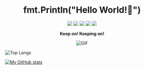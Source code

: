 <h1 align="center">fmt.Println("Hello World!👋")</h1>

<div align="center">
  <img src="https://img.shields.io/badge/-Go-00ADD8?style=flat-square&logo=go&logoColor=ffffff"/>
  <img src="https://img.shields.io/badge/-Redis-DC382D?style=flat-square&logo=Redis&logoColor=ffffff"/>
  <img src="https://img.shields.io/badge/-MySQL-4479A1?style=flat-square&logo=MySQL&logoColor=ffffff"/>
  <img src="https://img.shields.io/badge/-Docker-2496ED?style=flat-square&logo=Docker&logoColor=ffffff"/>
  <img src="https://img.shields.io/badge/-MongoDB-47A248?style=flat-square&logo=MongoDB&logoColor=ffffff"/>
</div>

<p align="center">
  <strong>Keep on! Keeping on!</strong>
</p>

<div align="center">
  <img alt="GIF" src="https://images-1257369645.cos.ap-chengdu.myqcloud.com/web/gopher.gif#pic_center"/>  
</div>

![Top Langs](https://github-readme-stats.vercel.app/api/top-langs/?username=StellarisJAY&hide=javascript&layout=compact&size_weight=0.8&count_weight=0.2)

[![My GitHub stats](https://github-readme-stats.vercel.app/api?username=StellarisJAY&hide=stars,contribs)](https://github.com/anuraghazra/github-readme-stats)


